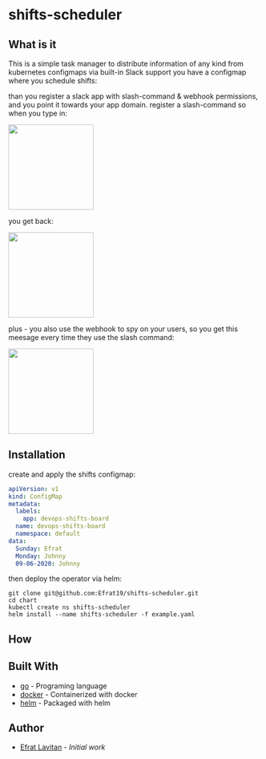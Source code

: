 # shifts-scheduler

## What is it

This is a simple task manager to distribute information of any kind from kubernetes configmaps via built-in Slack support
you have a configmap where you schedule shifts:

than you register a slack app with slash-command & webhook permissions, and you point it towards your app domain. register a slash-command so when you type in:

<img src="./image2.png"  height="170"> 

you get back:

<img src="./image2.png"  height="170"> 

plus - you also use the webhook to spy on your users, so you get this meesage every time they use the slash command:

<img src="./image2.png"  height="170"> 


## Installation

create and apply the shifts configmap:

```yaml
apiVersion: v1
kind: ConfigMap
metadata:
  labels:
    app: devops-shifts-board
  name: devops-shifts-board
  namespace: default
data:
  Sunday: Efrat
  Monday: Johnny
  09-06-2020: Johnny
```
then deploy the operator via helm:
```shell
git clone git@github.com:Efrat19/shifts-scheduler.git
cd chart
kubectl create ns shifts-scheduler
helm install --name shifts-scheduler -f example.yaml
```

## How 

## Built With

* [go](https://golang.org/) - Programing language
* [docker](https://www.docker.com/) - Containerized with docker
* [helm](https://www.helm.sh/) - Packaged with helm

## Author

* [Efrat Lavitan](https://github.com/efrat19) - *Initial work*
